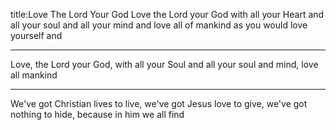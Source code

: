 title:Love The Lord Your God
Love the Lord your God with all your 
Heart and all your soul and all your
mind and love all of mankind 
as you would love yourself and

---
Love, the Lord your God, with all your Soul 
and all your soul and mind, love all mankind

---
We've got Christian lives to live, we've got 
Jesus love to give, 
we've got nothing to hide, 
because in him we all find